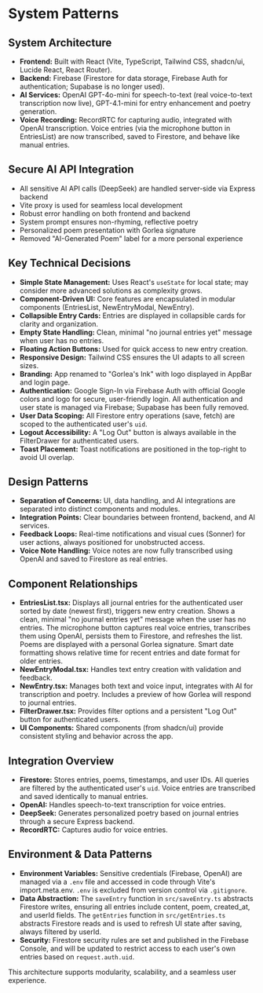 # System Patterns

## System Architecture

- **Frontend:** Built with React (Vite, TypeScript, Tailwind CSS, shadcn/ui, Lucide React, React Router).
- **Backend:** Firebase (Firestore for data storage, Firebase Auth for authentication; Supabase is no longer used).
- **AI Services:** OpenAI GPT-4o-mini for speech-to-text (real voice-to-text transcription now live), GPT-4.1-mini for entry enhancement and poetry generation.
- **Voice Recording:** RecordRTC for capturing audio, integrated with OpenAI transcription. Voice entries (via the microphone button in EntriesList) are now transcribed, saved to Firestore, and behave like manual entries.

## Secure AI API Integration

- All sensitive AI API calls (DeepSeek) are handled server-side via Express backend
- Vite proxy is used for seamless local development
- Robust error handling on both frontend and backend
- System prompt ensures non-rhyming, reflective poetry
- Personalized poem presentation with Gorlea signature
- Removed "AI-Generated Poem" label for a more personal experience

## Key Technical Decisions

- **Simple State Management:** Uses React's `useState` for local state; may consider more advanced solutions as complexity grows.
- **Component-Driven UI:** Core features are encapsulated in modular components (EntriesList, NewEntryModal, NewEntry).
- **Collapsible Entry Cards:** Entries are displayed in collapsible cards for clarity and organization.
- **Empty State Handling:** Clean, minimal "no journal entries yet" message when user has no entries.
- **Floating Action Buttons:** Used for quick access to new entry creation.
- **Responsive Design:** Tailwind CSS ensures the UI adapts to all screen sizes.
- **Branding:** App renamed to "Gorlea's Ink" with logo displayed in AppBar and login page.
- **Authentication:** Google Sign-In via Firebase Auth with official Google colors and logo for secure, user-friendly login. All authentication and user state is managed via Firebase; Supabase has been fully removed.
- **User Data Scoping:** All Firestore entry operations (save, fetch) are scoped to the authenticated user's `uid`.
- **Logout Accessibility:** A "Log Out" button is always available in the FilterDrawer for authenticated users.
- **Toast Placement:** Toast notifications are positioned in the top-right to avoid UI overlap.

## Design Patterns

- **Separation of Concerns:** UI, data handling, and AI integrations are separated into distinct components and modules.
- **Integration Points:** Clear boundaries between frontend, backend, and AI services.
- **Feedback Loops:** Real-time notifications and visual cues (Sonner) for user actions, always positioned for unobstructed access.
- **Voice Note Handling:** Voice notes are now fully transcribed using OpenAI and saved to Firestore as real entries.

## Component Relationships

- **EntriesList.tsx:** Displays all journal entries for the authenticated user sorted by date (newest first), triggers new entry creation. Shows a clean, minimal "no journal entries yet" message when the user has no entries. The microphone button captures real voice entries, transcribes them using OpenAI, persists them to Firestore, and refreshes the list. Poems are displayed with a personal Gorlea signature. Smart date formatting shows relative time for recent entries and date format for older entries.
- **NewEntryModal.tsx:** Handles text entry creation with validation and feedback.
- **NewEntry.tsx:** Manages both text and voice input, integrates with AI for transcription and poetry. Includes a preview of how Gorlea will respond to journal entries.
- **FilterDrawer.tsx:** Provides filter options and a persistent "Log Out" button for authenticated users.
- **UI Components:** Shared components (from shadcn/ui) provide consistent styling and behavior across the app.

## Integration Overview

- **Firestore:** Stores entries, poems, timestamps, and user IDs. All queries are filtered by the authenticated user's `uid`. Voice entries are transcribed and saved identically to manual entries.
- **OpenAI:** Handles speech-to-text transcription for voice entries.
- **DeepSeek:** Generates personalized poetry based on journal entries through a secure Express backend.
- **RecordRTC:** Captures audio for voice entries.

## Environment & Data Patterns

- **Environment Variables:** Sensitive credentials (Firebase, OpenAI) are managed via a `.env` file and accessed in code through Vite's import.meta.env. `.env` is excluded from version control via `.gitignore`.
- **Data Abstraction:** The `saveEntry` function in `src/saveEntry.ts` abstracts Firestore writes, ensuring all entries include content, poem, created_at, and userId fields. The `getEntries` function in `src/getEntries.ts` abstracts Firestore reads and is used to refresh UI state after saving, always filtered by userId.
- **Security:** Firestore security rules are set and published in the Firebase Console, and will be updated to restrict access to each user's own entries based on `request.auth.uid`.

This architecture supports modularity, scalability, and a seamless user experience.
